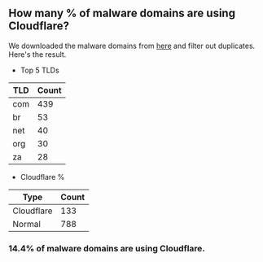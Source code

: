 ## How many % of malware domains are using Cloudflare?


We downloaded the malware domains from [here](https://urlhaus.abuse.ch) and filter out duplicates.
Here's the result.


[//]: # (start replacement)


- Top 5 TLDs

| TLD | Count |
| --- | --- |
| com | 439 |
| br | 53 |
| net | 40 |
| org | 30 |
| za | 28 |


- Cloudflare %

| Type | Count |
| --- | --- |
| Cloudflare | 133 |
| Normal | 788 |


### 14.4% of malware domains are using Cloudflare.